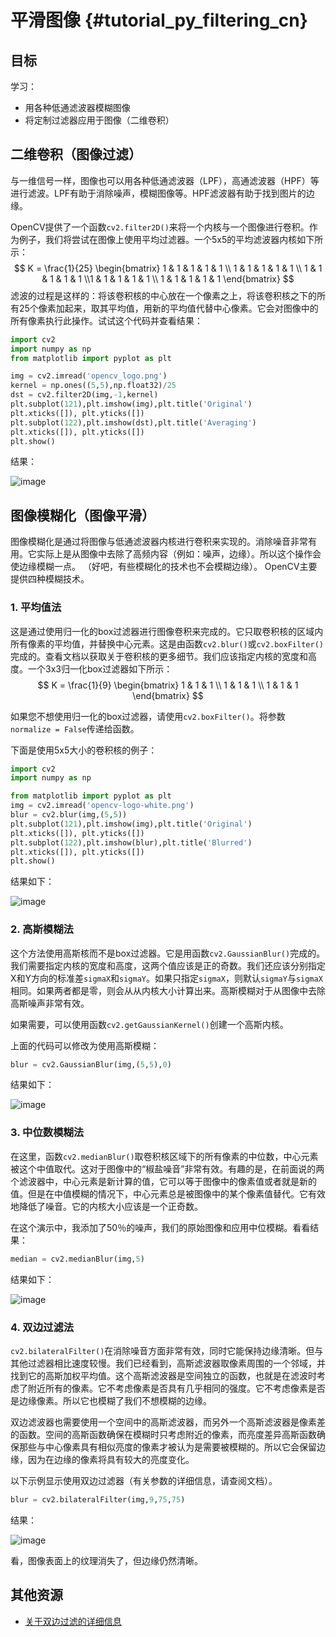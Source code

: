 # 平滑图像 {#tutorial_py_filtering_cn}

## 目标

学习：

- 用各种低通滤波器模糊图像
- 将定制过滤器应用于图像（二维卷积）

## 二维卷积（图像过滤）

与一维信号一样，图像也可以用各种低通滤波器（LPF），高通滤波器（HPF）等进行滤波。LPF有助于消除噪声，模糊图像等。HPF滤波器有助于找到图片的边缘。

OpenCV提供了一个函数`cv2.filter2D()`来将一个内核与一个图像进行卷积。作为例子，我们将尝试在图像上使用平均过滤器。一个5x5的平均滤波器内核如下所示：
$$
K =  \frac{1}{25} \begin{bmatrix} 1 & 1 & 1 & 1 & 1 \\ 1 & 1 & 1 & 1 & 1 \\ 1 & 1 & 1 & 1 & 1 \\1 & 1 & 1 & 1 & 1 \\ 1 & 1 & 1 & 1 & 1 \end{bmatrix}
$$
滤波的过程是这样的：将该卷积核的中心放在一个像素之上，将该卷积核之下的所有25个像素加起来，取其平均值，用新的平均值代替中心像素。它会对图像中的所有像素执行此操作。试试这个代码并查看结果：

```python
import cv2
import numpy as np
from matplotlib import pyplot as plt

img = cv2.imread('opencv_logo.png')
kernel = np.ones((5,5),np.float32)/25
dst = cv2.filter2D(img,-1,kernel)
plt.subplot(121),plt.imshow(img),plt.title('Original')
plt.xticks([]), plt.yticks([])
plt.subplot(122),plt.imshow(dst),plt.title('Averaging')
plt.xticks([]), plt.yticks([])
plt.show()
```

结果：

![image](images/filter.jpg)

## 图像模糊化（图像平滑）

图像模糊化是通过将图像与低通滤波器内核进行卷积来实现的。消除噪音非常有用。它实际上是从图像中去除了高频内容（例如：噪声，边缘）。所以这个操作会使边缘模糊一点。 （好吧，有些模糊化的技术也不会模糊边缘）。 OpenCV主要提供四种模糊技术。

### 1. 平均值法

这是通过使用归一化的box过滤器进行图像卷积来完成的。它只取卷积核的区域内所有像素的平均值，并替换中心元素。这是由函数`cv2.blur()`或`cv2.boxFilter()`完成的。查看文档以获取关于卷积核的更多细节。我们应该指定内核的宽度和高度。一个3x3归一化box过滤器如下所示：
$$
K =  \frac{1}{9} \begin{bmatrix} 1 & 1 & 1  \\ 1 & 1 & 1 \\ 1 & 1 & 1 \end{bmatrix}
$$


如果您不想使用归一化的box过滤器，请使用`cv2.boxFilter()`。将参数`normalize = False`传递给函数。

下面是使用5x5大小的卷积核的例子：

```python
import cv2
import numpy as np

from matplotlib import pyplot as plt
img = cv2.imread('opencv-logo-white.png')
blur = cv2.blur(img,(5,5))
plt.subplot(121),plt.imshow(img),plt.title('Original')
plt.xticks([]), plt.yticks([])
plt.subplot(122),plt.imshow(blur),plt.title('Blurred')
plt.xticks([]), plt.yticks([])
plt.show()
```

结果如下：

![image](images/blur.jpg)

### 2. 高斯模糊法

这个方法使用高斯核而不是box过滤器。它是用函数`cv2.GaussianBlur()`完成的。我们需要指定内核的宽度和高度，这两个值应该是正的奇数。我们还应该分别指定X和Y方向的标准差`sigmaX`和`sigmaY`。如果只指定`sigmaX`，则默认`sigmaY`与`sigmaX`相同。如果两者都是零，则会从从内核大小计算出来。高斯模糊对于从图像中去除高斯噪声非常有效。

如果需要，可以使用函数`cv2.getGaussianKernel()`创建一个高斯内核。

上面的代码可以修改为使用高斯模糊：

```python
blur = cv2.GaussianBlur(img,(5,5),0)
```

结果如下：

![image](images/gaussian.jpg)

### 3. 中位数模糊法

在这里，函数`cv2.medianBlur()`取卷积核区域下的所有像素的中位数，中心元素被这个中值取代。这对于图像中的“椒盐噪音”非常有效。有趣的是，在前面说的两个滤波器中，中心元素是新计算的值，它可以等于图像中的像素值或者就是新的值。但是在中值模糊的情况下，中心元素总是被图像中的某个像素值替代。它有效地降低了噪音。它的内核大小应该是一个正奇数。

在这个演示中，我添加了50％的噪声，我们的原始图像和应用中位模糊。看看结果：

```python
median = cv2.medianBlur(img,5)
```

结果如下：

![image](images/median.jpg)

### 4. 双边过滤法

`cv2.bilateralFilter()`在消除噪音方面非常有效，同时它能保持边缘清晰。但与其他过滤器相比速度较慢。我们已经看到，高斯滤波器取像素周围的一个邻域，并找到它的高斯加权平均值。这个高斯滤波器是空间独立的函数，也就是在滤波时考虑了附近所有的像素。它不考虑像素是否具有几乎相同的强度。它不考虑像素是否是边缘像素。所以它也模糊了我们不想模糊的边缘。

双边滤波器也需要使用一个空间中的高斯滤波器，而另外一个高斯滤波器是像素差的函数。空间的高斯函数确保在模糊时只考虑附近的像素，而亮度差异高斯函数确保那些与中心像素具有相似亮度的像素才被认为是需要被模糊的。所以它会保留边缘，因为在边缘的像素将具有较大的亮度变化。

以下示例显示使用双边过滤器（有关参数的详细信息，请查阅文档）。

```python
blur = cv2.bilateralFilter(img,9,75,75)
```

结果：

![image](images/bilateral.jpg)

看，图像表面上的纹理消失了，但边缘仍然清晰。

## 其他资源
- [关于双边过滤的详细信息](http://people.csail.mit.edu/sparis/bf_course/)